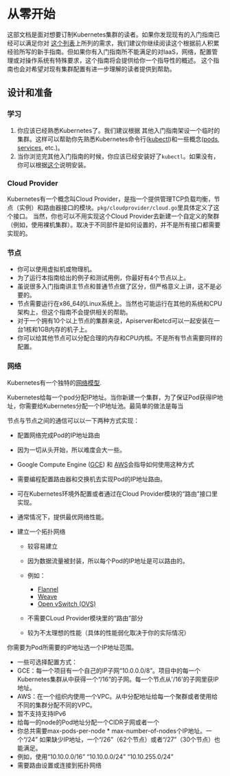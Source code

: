 
# 从零开始

这部文档是面对想要订制Kubernetes集群的读者。如果你发现现有的入门指南已经可以满足你对 [这个列表](README.md)上所列的需求，我们建议你继续阅读这个根据前人积累经验所写的新手指南。但如果你有入门指南所不能满足的对IaaS，网络，配置管理或对操作系统有特殊要求，这个指南将会提供给你一个指导性的概述。
这个指南也会对希望对现有集群配置有进一步理解的读者提供到帮助。

## 设计和准备

### 学习

  1. 你应该已经熟悉Kubernetes了。我们建议根据 其他入门指南架设一个临时的集群。这样可以帮助你先熟悉Kubernetes命令行([kubectl](../user-guide/kubectl/kubectl.md))和一些概念([pods](../user-guide/pods.md), [services](../user-guide/services.md), etc.)。
  2. 当你浏览完其他入门指南的时候，你应该已经安装好了`kubectl`。如果没有，你可以根据[这个](../user-guide/prereqs.md)说明安装。

### Cloud Provider

Kubernetes有一个概念叫Cloud Provider，是指一个提供管理TCP负载均衡，节点（实例）和路由器接口的模块。`pkg/cloudprovider/cloud.go`里具体定义了这个接口。
当然，你也可以不用实现这个Cloud Provider去新建一个自定义的聚群（例如，使用裸机集群）。取决于不同部件是如何设置的，并不是所有接口都需要实现的。

### 节点
* 你可以使用虚拟机或物理机。
* 为了运行本指南给出的例子和测试用例，你最好有4个节点以上。
* 虽说很多入门指南讲主节点和普通节点做了区分，但严格意义上讲，这不是必要的。
* 节点需要运行在x86_64的Linux系统上。当然也可能运行在其他的系统和CPU架构上，但这个指南不会提供相关的帮助。
* 对于一个拥有10个以上节点的集群来说，Apiserver和etcd可以一起安装在一台1核和1GB内存的机子上。
* 你可以给其他节点可以分配合理的内存和CPU内核。不是所有节点需要同样的配置。

### 网络

Kubernetes有一个独特的[网络模型](../admin/networking.md).

Kubernetes给每一个pod分配IP地址。当你新建一个集群，为了保证Pod获得IP地址，你需要给Kubernetes分配一个IP地址池。最简单的做法是每当

节点与节点之间的通信可以以一下两种方式实现：
* 配置网络完成Pod的IP地址路由
 * 因为一切从头开始，所以难度会大一些。
 * Google Compute Engine ([GCE](gce.md)) 和 [AWS](aws.md)会指导如何使用这种方式
 * 需要编程配置路由器和交换机去实现Pod的IP地址路由。
 * 可在Kubernetes环境外配置或者通过在Cloud Provider模块的“路由”接口里实现。
 * 通常情况下，提供最优网络性能。

* 建立一个拓扑网络
  * 较容易建立
  * 因为数据流量被封装，所以每个Pod的IP地址是可以路由的。
  * 例如：    
    *  [Flannel](https://github.com/coreos/flannel)
    *  [Weave](http://weave.works/)
    *  [Open vSwitch (OVS)](http://openvswitch.org/)
    
  * 不需要CLoud Provider模块里的“路由”部分 
  * 较为不太理想的性能（具体的性能弱化取决于你的实际情况） 

你需要为Pod所需要的IP地址选一个IP地址范围。
*  一些可选择配置方式：
  * GCE：每一个项目有一个自己的IP子网“10.0.0.0/8”。项目中的每一个Kubernetes集群从中获得一个“/16”的子网。每一个节点从'/16'的子网里获IP地址。
  * AWS：在一个组织内使用一个VPC。从中分配地址给每一个聚群或者使用给不同的集群分配不同的VPC。
  * 暂不支持支持IPv6
*  给每一的node的Pod地址分配一个CIDR子网或者一个
  * 你总共需要max-pods-per-node * max-number-of-nodes个IP地址。一个“/24” 如果缺少IP地址，一个“/26”（62个节点）或者“/27”（30个节点）也能满足。
  * 例如，使用“10.10.0.0/16” “10.10.0.0/24” “10.10.255.0/24”
  * 需要路由设置或连接到拓扑网络
